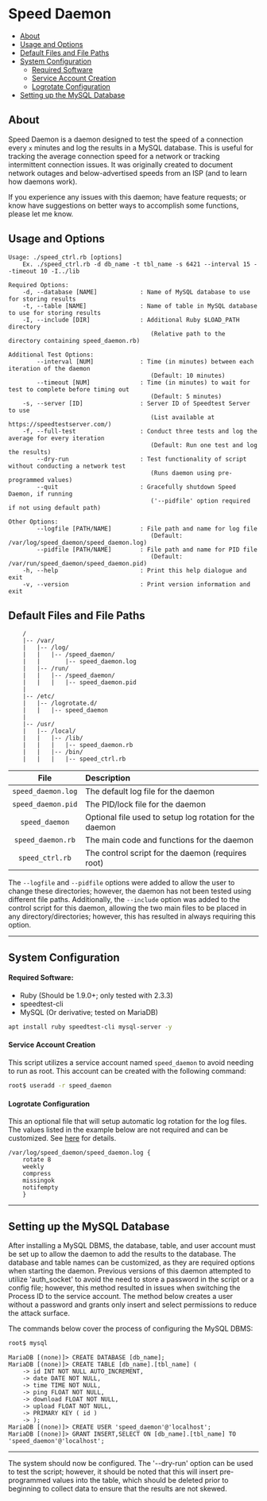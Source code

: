 # Speed Daemon
* [About](#about)
* [Usage and Options](#usage-and-options)
* [Default Files and File Paths](#default-files-and-file-paths)
* [System Configuration](#system-configuration)
	* [Required Software](#required-software)
	* [Service Account Creation](#service-account-creation)
	* [Logrotate Configuration](#logrotate-configuration)
* [Setting up the MySQL Database](#setting-up-the-mysql-database)

## About
Speed Daemon is a daemon designed to test the speed of a connection every `x` minutes and log the results in
a MySQL database. This is useful for tracking the average connection speed for a network or tracking
intermittent connection issues. It was originally created to document network outages and below-advertised
speeds from an ISP (and to learn how daemons work).

If you experience any issues with this daemon; have feature requests; or know have suggestions on better ways
to accomplish some functions, please let me know.

## Usage and Options
```
Usage: ./speed_ctrl.rb [options]
	Ex. ./speed_ctrl.rb -d db_name -t tbl_name -s 6421 --interval 15 --timeout 10 -I../lib

Required Options:
    -d, --database [NAME]            : Name of MySQL database to use for storing results
    -t, --table [NAME]               : Name of table in MySQL database to use for storing results
    -I, --include [DIR]              : Additional Ruby $LOAD_PATH directory
                                     	(Relative path to the directory containing speed_daemon.rb)

Additional Test Options:
        --interval [NUM]             : Time (in minutes) between each iteration of the daemon
                                     	(Default: 10 minutes)
        --timeout [NUM]              : Time (in minutes) to wait for test to complete before timing out
                                     	(Default: 5 minutes)
    -s, --server [ID]                : Server ID of Speedtest Server to use
                                     	(List available at https://speedtestserver.com/)
    -f, --full-test                  : Conduct three tests and log the average for every iteration
                                     	(Default: Run one test and log the results)
        --dry-run                    : Test functionality of script without conducting a network test
                                     	(Runs daemon using pre-programmed values)
        --quit                       : Gracefully shutdown Speed Daemon, if running
                                     	('--pidfile' option required if not using default path)

Other Options:
        --logfile [PATH/NAME]        : File path and name for log file
                                     	(Default: /var/log/speed_daemon/speed_daemon.log)
        --pidfile [PATH/NAME]        : File path and name for PID file
                                     	(Default: /var/run/speed_daemon/speed_daemon.pid)
    -h, --help                       : Print this help dialogue and exit
    -v, --version                    : Print version information and exit
```

## Default Files and File Paths
```
	/
	|-- /var/
	|	|-- /log/
	|	|	|-- /speed_daemon/
	|	|		|-- speed_daemon.log
	|	|-- /run/
	|	|	|-- /speed_daemon/
	|	|	|	|-- speed_daemon.pid
	|
	|-- /etc/
	|	|-- /logrotate.d/
	|	|	|-- speed_daemon
	|
	|-- /usr/
	|	|-- /local/
	|	|	|-- /lib/
	|	|	|	|-- speed_daemon.rb
	|	|	|-- /bin/
	|	|	|	|-- speed_ctrl.rb
```
| File                | Description                                             |
| :-----------------: | :------------------------------------------------------ |
| `speed_daemon.log`  | The default log file for the daemon                     |
| `speed_daemon.pid`  | The PID/lock file for the daemon                        |
| `speed_daemon`      | Optional file used to setup log rotation for the daemon |
| `speed_daemon.rb`   | The main code and functions for the daemon              |
| `speed_ctrl.rb`     | The control script for the daemon (requires root)       |

The `--logfile` and `--pidfile` options were added to allow the user to change these directories; however,
the daemon has not been tested using different file paths. Additionally, the `--include` option was added to
the control script for this daemon, allowing the two main files to be placed in any directory/directories;
however, this has resulted in always requiring this option.

---

## System Configuration
#### Required Software:
* Ruby (Should be 1.9.0+; only tested with 2.3.3)
* speedtest-cli
* MySQL (Or derivative; tested on MariaDB)

```bash
apt install ruby speedtest-cli mysql-server -y
```

#### Service Account Creation
This script utilizes a service account named `speed_daemon` to avoid needing to run as root. This account can
be created with the following command:
```bash
root$ useradd -r speed_daemon
```
#### Logrotate Configuration
This an optional file that will setup automatic log rotation for the log files. The values listed in the
example below are not required and can be customized. See
[here](https://manpages.debian.org/jessie/logrotate/logrotate.8.en.html) for details.

```
/var/log/speed_daemon/speed_daemon.log {
	rotate 8
	weekly
	compress
	missingok
	notifempty
	}
```

---

## Setting up the MySQL Database
After installing a MySQL DBMS, the database, table, and user account must be set up to allow the daemon to
add the results to the database. The database and table names can be customized, as they are required options
when starting the daemon. Previous versions of this daemon attempted to utilize 'auth_socket' to avoid the
need to store a password in the script or a config file; however, this method resulted in issues when switching
the Process ID to the service account. The method below creates a user without a password and grants only
insert and select permissions to reduce the attack surface.

The commands below cover the process of configuring the MySQL DBMS:

```bash
root$ mysql
```
```
MariaDB [(none)]> CREATE DATABASE [db_name];
MariaDB [(none)]> CREATE TABLE [db_name].[tbl_name] (
	-> id INT NOT NULL AUTO_INCREMENT,
	-> date DATE NOT NULL,
	-> time TIME NOT NULL,
	-> ping FLOAT NOT NULL,
	-> download FLOAT NOT NULL,
	-> upload FLOAT NOT NULL,
	-> PRIMARY KEY ( id )
	-> );
MariaDB [(none)]> CREATE USER 'speed_daemon'@'localhost';
MariaDB [(none)]> GRANT INSERT,SELECT ON [db_name].[tbl_name] TO 'speed_daemon'@'localhost';
```

---

The system should now be configured. The '--dry-run' option can be used to test the script; however, it should
be noted that this will insert pre-programmed values into the table, which should be deleted prior to beginning
to collect data to ensure that the results are not skewed.
